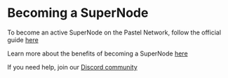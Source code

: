 # Becoming a SuperNode

To become an active SuperNode on the Pastel Network, follow the official guide [here][join-mainnet-link]

Learn more about the benefits of becoming a SuperNode [here][super-node benefits]

If you need help, join our [Discord community][discord-community-link]

[join-mainnet-link]: https://docs.pastel.network/development-guide/supernode
[discord-community-link]: https://discord.com/invite/qudewKS3kp
[super-node benefits]: https://docs.pastel.network/basics/supernodes
